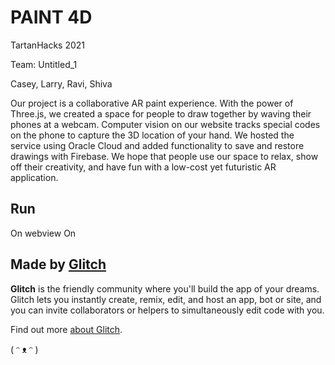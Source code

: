 # PAINT 4D
TartanHacks 2021

Team: Untitled_1 

Casey, Larry, Ravi, Shiva

Our project is a collaborative AR paint experience. With the power of Three.js, we created a space for people to draw together by waving their phones at a webcam. Computer vision on our website tracks special codes on the phone to capture the 3D location of your hand. We hosted the service using Oracle Cloud and added functionality to save and restore drawings with Firebase. We hope that people use our space to relax, show off their creativity, and have fun with a low-cost yet futuristic AR application.

## Run

On webview
On 

## Made by [Glitch](https://glitch.com/)

**Glitch** is the friendly community where you'll build the app of your dreams. Glitch lets you instantly create, remix, edit, and host an app, bot or site, and you can invite collaborators or helpers to simultaneously edit code with you.

Find out more [about Glitch](https://glitch.com/about).

( ᵔ ᴥ ᵔ )